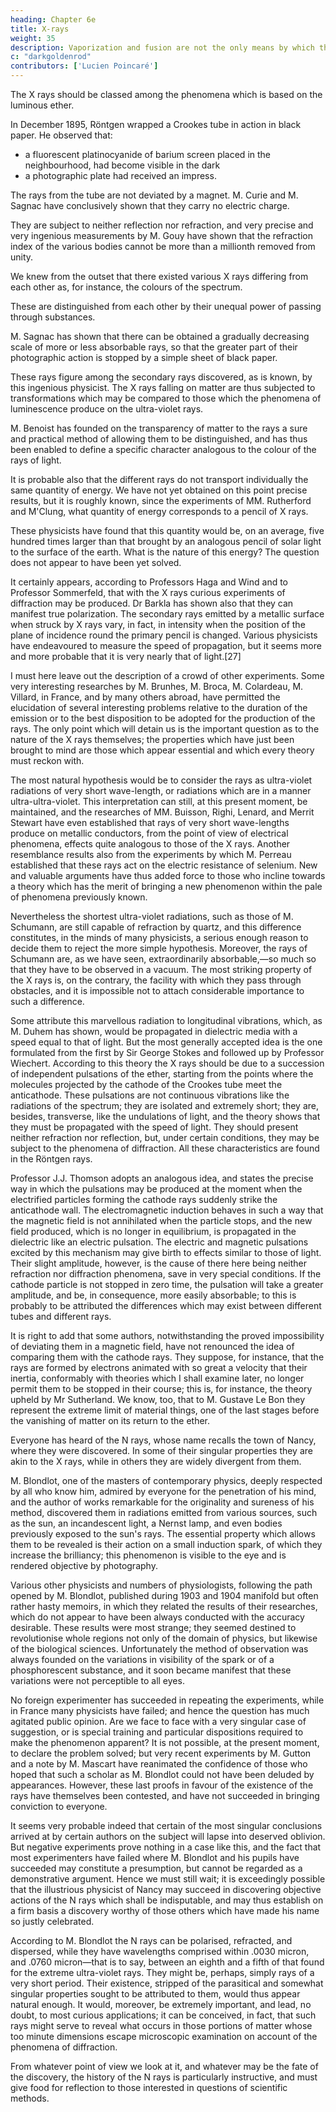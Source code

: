```yaml
---
heading: Chapter 6e
title: X-rays
weight: 35
description: Vaporization and fusion are not the only means by which the physical state of a body may be changed without modifying its chemical constitution
c: "darkgoldenrod"
contributors: ['Lucien Poincaré']
---
```



<!-- § 5. THE X RAYS -->

<!-- It appears today quite probable that  -->

The X rays should be classed among the phenomena which is based on the luminous ether.
 <!-- have their seat in   -->

In December 1895, Röntgen wrapped a Crookes tube in action in black paper. He observed that:
- a fluorescent platinocyanide of barium screen placed in the neighbourhood, had become visible in the dark
- a photographic plate had received an impress. 

The rays from the tube are not deviated by a magnet. M. Curie and M. Sagnac have conclusively shown that they carry no electric charge. 

They are subject to neither reflection nor refraction, and very precise and very ingenious measurements by M. Gouy have shown that the refraction index of the various bodies cannot be more than a millionth removed from unity.

We knew from the outset that there existed various X rays differing from each other as, for instance, the colours of the spectrum.

These are distinguished from each other by their unequal power of passing through substances. 

M. Sagnac has shown that there can be obtained a gradually decreasing scale of more or less absorbable rays, so that the greater part of their photographic action is stopped by a simple sheet of black paper. 

These rays figure among the secondary rays discovered, as is known, by this ingenious physicist. The X rays falling on matter are thus subjected to transformations which may be compared to those which the phenomena of luminescence produce on the ultra-violet rays.

M. Benoist has founded on the transparency of matter to the rays a sure and practical method of allowing them to be distinguished, and has thus been enabled to define a specific character analogous to the colour of the rays of light. 

It is probable also that the different rays do not transport individually the same quantity of energy. We have not yet obtained on this point precise results, but it is roughly known, since the experiments of MM. Rutherford and M'Clung, what quantity of energy corresponds to a pencil of X rays. 

These physicists have found that this quantity would be, on an average, five hundred times larger than that brought by an analogous pencil of solar light to the surface of the earth. What is the nature of this energy? The question does not appear to have been yet solved.

It certainly appears, according to Professors Haga and Wind and to Professor Sommerfeld, that with the X rays curious experiments of diffraction may be produced. Dr Barkla has shown also that they can manifest true polarization. The secondary rays emitted by a metallic surface when struck by X rays vary, in fact, in intensity when the position of the plane of incidence round the primary pencil is changed. Various physicists have endeavoured to measure the speed of propagation, but it seems more and more probable that it is very nearly that of light.[27]

I must here leave out the description of a crowd of other experiments. Some very interesting researches by M. Brunhes, M. Broca, M. Colardeau, M. Villard, in France, and by many others abroad, have permitted the elucidation of several interesting problems relative to the duration of the emission or to the best disposition to be adopted for the production of the rays. The only point which will detain us is the important question as to the nature of the X rays themselves; the properties which have just been brought to mind are those which appear essential and which every theory must reckon with.

The most natural hypothesis would be to consider the rays as ultra-violet radiations of very short wave-length, or radiations which are in a manner ultra-ultra-violet. This interpretation can still, at this present moment, be maintained, and the researches of MM. Buisson, Righi, Lenard, and Merrit Stewart have even established that rays of very short wave-lengths produce on metallic conductors, from the point of view of electrical phenomena, effects quite analogous to those of the X rays. Another resemblance results also from the experiments by which M. Perreau established that these rays act on the electric resistance of selenium. New and valuable arguments have thus added force to those who incline towards a theory which has the merit of bringing a new phenomenon within the pale of phenomena previously known.

Nevertheless the shortest ultra-violet radiations, such as those of M. Schumann, are still capable of refraction by quartz, and this difference constitutes, in the minds of many physicists, a serious enough reason to decide them to reject the more simple hypothesis. Moreover, the rays of Schumann are, as we have seen, extraordinarily absorbable,—so much so that they have to be observed in a vacuum. The most striking property of the X rays is, on the contrary, the facility with which they pass through obstacles, and it is impossible not to attach considerable importance to such a difference.

Some attribute this marvellous radiation to longitudinal vibrations, which, as M. Duhem has shown, would be propagated in dielectric media with a speed equal to that of light. But the most generally accepted idea is the one formulated from the first by Sir George Stokes and followed up by Professor Wiechert. According to this theory the X rays should be due to a succession of independent pulsations of the ether, starting from the points where the molecules projected by the cathode of the Crookes tube meet the anticathode. These pulsations are not continuous vibrations like the radiations of the spectrum; they are isolated and extremely short; they are, besides, transverse, like the undulations of light, and the theory shows that they must be propagated with the speed of light. They should present neither refraction nor reflection, but, under certain conditions, they may be subject to the phenomena of diffraction. All these characteristics are found in the Röntgen rays.

Professor J.J. Thomson adopts an analogous idea, and states the precise way in which the pulsations may be produced at the moment when the electrified particles forming the cathode rays suddenly strike the anticathode wall. The electromagnetic induction behaves in such a way that the magnetic field is not annihilated when the particle stops, and the new field produced, which is no longer in equilibrium, is propagated in the dielectric like an electric pulsation. The electric and magnetic pulsations excited by this mechanism may give birth to effects similar to those of light. Their slight amplitude, however, is the cause of there here being neither refraction nor diffraction phenomena, save in very special conditions. If the cathode particle is not stopped in zero time, the pulsation will take a greater amplitude, and be, in consequence, more easily absorbable; to this is probably to be attributed the differences which may exist between different tubes and different rays.

It is right to add that some authors, notwithstanding the proved impossibility of deviating them in a magnetic field, have not renounced the idea of comparing them with the cathode rays. They suppose, for instance, that the rays are formed by electrons animated with so great a velocity that their inertia, conformably with theories which I shall examine later, no longer permit them to be stopped in their course; this is, for instance, the theory upheld by Mr Sutherland. We know, too, that to M. Gustave Le Bon they represent the extreme limit of material things, one of the last stages before the vanishing of matter on its return to the ether.

Everyone has heard of the N rays, whose name recalls the town of Nancy, where they were discovered. In some of their singular properties they are akin to the X rays, while in others they are widely divergent from them.

M. Blondlot, one of the masters of contemporary physics, deeply respected by all who know him, admired by everyone for the penetration of his mind, and the author of works remarkable for the originality and sureness of his method, discovered them in radiations emitted from various sources, such as the sun, an incandescent light, a Nernst lamp, and even bodies previously exposed to the sun's rays. The essential property which allows them to be revealed is their action on a small induction spark, of which they increase the brilliancy; this phenomenon is visible to the eye and is rendered objective by photography.

Various other physicists and numbers of physiologists, following the path opened by M. Blondlot, published during 1903 and 1904 manifold but often rather hasty memoirs, in which they related the results of their researches, which do not appear to have been always conducted with the accuracy desirable. These results were most strange; they seemed destined to revolutionise whole regions not only of the domain of physics, but likewise of the biological sciences. Unfortunately the method of observation was always founded on the variations in visibility of the spark or of a phosphorescent substance, and it soon became manifest that these variations were not perceptible to all eyes.

No foreign experimenter has succeeded in repeating the experiments, while in France many physicists have failed; and hence the question has much agitated public opinion. Are we face to face with a very singular case of suggestion, or is special training and particular dispositions required to make the phenomenon apparent? It is not possible, at the present moment, to declare the problem solved; but very recent experiments by M. Gutton and a note by M. Mascart have reanimated the confidence of those who hoped that such a scholar as M. Blondlot could not have been deluded by appearances. However, these last proofs in favour of the existence of the rays have themselves been contested, and have not succeeded in bringing conviction to everyone.

It seems very probable indeed that certain of the most singular conclusions arrived at by certain authors on the subject will lapse into deserved oblivion. But negative experiments prove nothing in a case like this, and the fact that most experimenters have failed where M. Blondlot and his pupils have succeeded may constitute a presumption, but cannot be regarded as a demonstrative argument. Hence we must still wait; it is exceedingly possible that the illustrious physicist of Nancy may succeed in discovering objective actions of the N rays which shall be indisputable, and may thus establish on a firm basis a discovery worthy of those others which have made his name so justly celebrated.

According to M. Blondlot the N rays can be polarised, refracted, and dispersed, while they have wavelengths comprised within .0030 micron, and .0760 micron—that is to say, between an eighth and a fifth of that found for the extreme ultra-violet rays. They might be, perhaps, simply rays of a very short period. Their existence, stripped of the parasitical and somewhat singular properties sought to be attributed to them, would thus appear natural enough. It would, moreover, be extremely important, and lead, no doubt, to most curious applications; it can be conceived, in fact, that such rays might serve to reveal what occurs in those portions of matter whose too minute dimensions escape microscopic examination on account of the phenomena of diffraction.

From whatever point of view we look at it, and whatever may be the fate of the discovery, the history of the N rays is particularly instructive, and must give food for reflection to those interested in questions of scientific methods.
